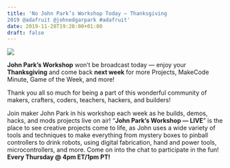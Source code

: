 ```yaml
---
title: 'No John Park’s Workshop Today — Thanksgiving
2019 @adafruit @johnedgarpark #adafruit'
date: 2019-11-28T19:28:00+01:00
draft: false
---
```


![](https://cdn-blog.adafruit.com/uploads/2019/11/tday.jpg)

**John Park’s Workshop** won’t be broadcast today — enjoy your **Thanksgiving** and come back **next week** for more Projects, MakeCode Minute, Game of the Week, and more!

Thank you all so much for being a part of this wonderful community of makers, crafters, coders, teachers, hackers, and builders!

Join maker John Park in his workshop each week as he builds, demos, hacks, and mods projects live on air! “**John Park’s Workshop — LIVE**” is the place to see creative projects come to life, as John uses a wide variety of tools and techniques to make everything from mystery boxes to pinball controllers to drink robots, using digital fabrication, hand and power tools, microcontrollers, and more. Come on into the chat to participate in the fun! **Every Thursday @ 4pm ET/1pm PT!**